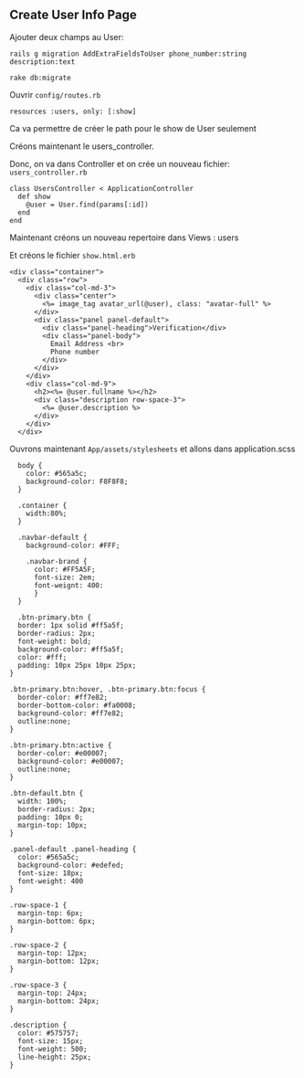 ## Create User Info Page

Ajouter deux champs au User:
```
rails g migration AddExtraFieldsToUser phone_number:string description:text
```
```
rake db:migrate
```

Ouvrir ```config/routes.rb```

```
resources :users, only: [:show]
```

Ca va permettre de créer le path pour le show de User seulement

Créons maintenant le users_controller.

Donc, on va dans Controller et on crée un nouveau fichier: ```users_controller.rb```

```
class UsersController < ApplicationController
  def show
    @user = User.find(params[:id])
  end
end
```

Maintenant créons un nouveau repertoire dans Views : users

Et créons le fichier ```show.html.erb```

```
<div class="container">
  <div class="row">
    <div class="col-md-3">
      <div class="center">
        <%= image_tag avatar_url(@user), class: "avatar-full" %>
      </div>
      <div class="panel panel-default">
        <div class="panel-heading">Verification</div>
        <div class="panel-body">
          Email Address <br>
          Phone number
        </div>
      </div>
    </div>
    <div class="col-md-9">
      <h2><%= @user.fullname %></h2>
      <div class="description row-space-3">
        <%= @user.description %>
      </div>
    </div>
  </div>
```
  
Ouvrons maintenant ```App/assets/stylesheets``` et allons dans application.scss
  
```
  body {
    color: #565a5c;
    background-color: F8F8F8;
  }
  
  .container {
    width:80%;
  }
  
  .navbar-default {
    background-color: #FFF;
    
    .navbar-brand {
      color: #FF5A5F;
      font-size: 2em;
      font-weignt: 400:
      }
  }
  
  .btn-primary.btn {
  border: 1px solid #ff5a5f;
  border-radius: 2px;
  font-weight: bold;
  background-color: #ff5a5f;
  color: #fff;
  padding: 10px 25px 10px 25px;
}

.btn-primary.btn:hover, .btn-primary.btn:focus {
  border-color: #ff7e82;
  border-bottom-color: #fa0008;
  background-color: #ff7e82;  
  outline:none;
}

.btn-primary.btn:active {
  border-color: #e00007;
  background-color: #e00007;  
  outline:none;
}

.btn-default.btn {
  width: 100%;
  border-radius: 2px;
  padding: 10px 0;
  margin-top: 10px; 
}

.panel-default .panel-heading {
  color: #565a5c;
  background-color: #edefed;
  font-size: 18px;
  font-weight: 400
}

.row-space-1 {
  margin-top: 6px;
  margin-bottom: 6px;
}

.row-space-2 {
  margin-top: 12px;
  margin-bottom: 12px;
}

.row-space-3 {
  margin-top: 24px;
  margin-bottom: 24px;
}

.description {
  color: #575757;
  font-size: 15px;
  font-weight: 500;
  line-height: 25px;
}
```
